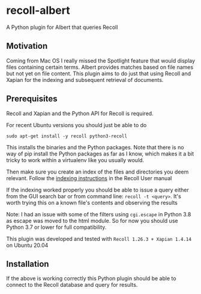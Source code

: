 # recoll-albert
A Python plugin for Albert that queries Recoll

## Motivation
Coming from Mac OS I really missed the Spotlight feature that would display files containing certain terms. Albert provides matches based on file names but not yet on file content. This plugin aims to do just that using Recoll and Xapian for the indexing and subsequent retrieval of documents.

## Prerequisites

Recoll and Xapian and the Python API for Recoll is required.

For recent Ubuntu versions you should just be able to do
 
`sudo apt-get install -y recoll python3-recoll`

This installs the binaries and the Python packages. Note that there is no way of pip install the Python packages as far as I know, which
makes it a bit tricky to work within a virtualenv like you usually would.

Then make sure you create an index of the files and directories you deem relevant. Follow the [indexing instructions](https://www.lesbonscomptes.com/recoll/usermanual/usermanual.html#RCL.INDEXING) in the Recoll User manual

If the indexing worked properly you should be able to issue a query either from the GUI search bar or 
from command line: `recoll -t <query>`. It's worth trying this on a known file's contents and observing the results

Note: I had an issue with some of the filters using `cgi.escape` in Python 3.8 as escape was moved to the html module. So for now you should use Python 3.7 or lower for full compatibility.

This plugin was developed and tested with `Recoll 1.26.3 + Xapian 1.4.14` on Ubuntu 20.04

## Installation

If the above is working correctly this Python plugin should be able to connect to the Recoll database and query for 
results. 


